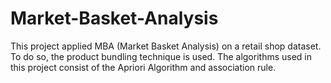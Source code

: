 # Market-Basket-Analysis
This project applied MBA (Market Basket Analysis) on a retail shop dataset. To do so, the product bundling technique is used. The algorithms used in this project consist of the Apriori Algorithm and association rule.
